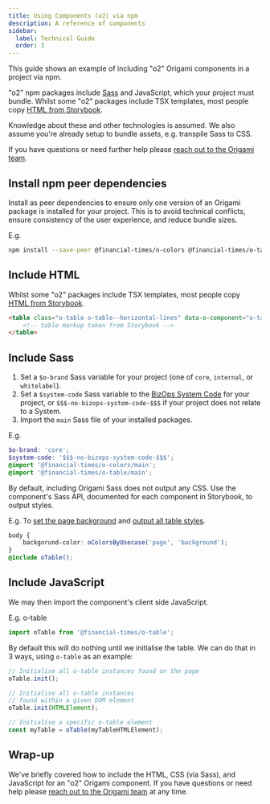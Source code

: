 ```yaml
---
title: Using Components (o2) via npm
description: A reference of components
sidebar:
  label: Technical Guide
  order: 3
---
```


This guide shows an example of including "o2" Origami components in a project via npm.

"o2" npm packages include [Sass](https://sass-lang.com/) and JavaScript, which your project must bundle. Whilst some "o2" packages include TSX templates, most people copy [HTML from Storybook](https://o2-internal.origami.ft.com/?path=/story/components-o-table-basic--basic).

Knowledge about these and other technologies is assumed. We also assume you're already setup to bundle assets, e.g. transpile Sass to CSS.

If you have questions or need further help please [reach out to the Origami team](/getting-started/support/).

## Install npm peer dependencies

Install as peer dependencies to ensure only one version of an Origami package is installed for your project. This is to avoid technical conflicts, ensure consistency of the user experience, and reduce bundle sizes.

E.g.

```bash
npm install --save-peer @financial-times/o-colors @financial-times/o-table
```

## Include HTML

Whilst some "o2" packages include TSX templates, most people copy [HTML from Storybook](https://o2-internal.origami.ft.com/?path=/story/components-o-table-basic--basic).

```html
<table class="o-table o-table--horizontal-lines" data-o-component="o-table">
	<!-- table markup taken from Storybook -->
</table>
```

## Include Sass

1. Set a `$o-brand` Sass variable for your project (one of `core`, `internal`, or `whitelabel`).
1. Set a `$system-code` Sass variable to the [BizOps System Code](https://biz-ops.in.ft.com/list/Systems) for your project, or `$$$-no-bizops-system-code-$$$` if your project does not relate to a System.
1. Import the `main` Sass file of your installed packages.

E.g.

```scss
$o-brand: 'core';
$system-code: '$$$-no-bizops-system-code-$$$';
@import '@financial-times/o-colors/main';
@import '@financial-times/o-table/main';
```

By default, including Origami Sass does not output any CSS. Use the component's Sass API, documented for each component in Storybook, to output styles.

E.g. To [set the page background](https://o2-internal.origami.ft.com/?path=/docs/components-o-colors-sassdoc--docs&globals=backgrounds:!undefined#ocolorsbyusecase-) and [output all table styles](https://o2-internal.origami.ft.com/?path=/docs/components-o-table-sassdoc--docs&globals=backgrounds:!undefined#otable).

```scss
body {
	backgorund-color: oColorsByUsecase('page', 'background');
}
@include oTable();
```

## Include JavaScript

We may then import the component's client side JavaScript.

E.g. o-table

```js
import oTable from '@financial-times/o-table';
```

By default this will do nothing until we initialise the table. We can do that in 3 ways, using `o-table` as an example:

```js
// Initialise all o-table instances found on the page
oTable.init();
```

```js
// Initialise all o-table instances
// found within a given DOM element
oTable.init(HTMLElement);
```

```js
// Initialise a specific o-table element
const myTable = oTable(myTableHTMLElement);
```

## Wrap-up

We've briefly covered how to include the HTML, CSS (via Sass), and JavaScript for an "o2" Origami component. If you have questions or need help please [reach out to the Origami team](/getting-started/support/) at any time.
